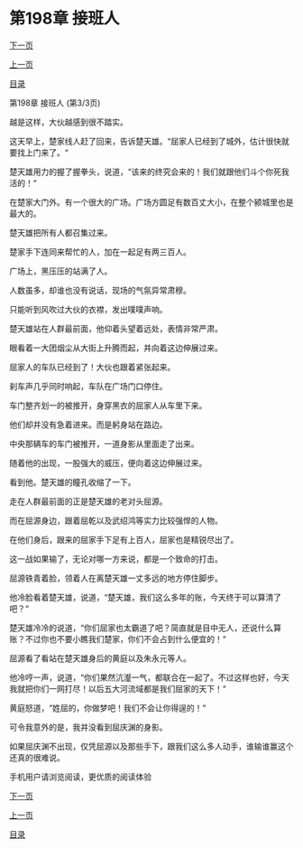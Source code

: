 <h1>第198章   接班人</h1>
            <div><p><a href="./0594_%E7%AC%AC199%E7%AB%A0_%E8%82%86%E6%84%8F%E5%A6%84%E4%B8%BA.md">下一页</a></p><p><a href="./0592_%E7%AC%AC198%E7%AB%A0_%E6%8E%A5%E7%8F%AD%E4%BA%BA.md">上一页</a></p><p><a href="../">目录</a></p></div>
            <div><p>第198章   接班人 (第3/3页)</p><p>越是这样，大伙越感到很不踏实。</p><p>这天早上，楚家线人赶了回来，告诉楚天雄。“屈家人已经到了城外，估计很快就要找上门来了。“</p><p>楚天雄用力的握了握拳头，说道，“该来的终究会来的！我们就跟他们斗个你死我活的！“</p><p>在楚家大门外。有一个很大的广场。广场方圆足有数百丈大小，在整个颍城里也是最大的。</p><p>楚天雄把所有人都召集过来。</p><p>楚家手下连同来帮忙的人，加在一起足有两三百人。</p><p>广场上，黑压压的站满了人。</p><p>人数虽多，却谁也没有说话，现场的气氛异常肃穆。</p><p>只能听到风吹过大伙的衣襟，发出噗噗声响。</p><p>楚天雄站在人群最前面，他仰着头望着远处，表情非常严肃。</p><p>眼看着一大团烟尘从大街上升腾而起，并向着这边伸展过来。</p><p>屈家人的车队已经到了！大伙也跟着紧张起来。</p><p>刹车声几乎同时响起，车队在广场门口停住。</p><p>车门整齐划一的被推开，身穿黑衣的屈家人从车里下来。</p><p>他们却并没有急着进来。而是躬身站在路边。</p><p>中央那辆车的车门被推开，一道身影从里面走了出来。</p><p>随着他的出现，一股强大的威压，便向着这边伸展过来。</p><p>看到他。楚天雄的瞳孔收缩了一下。</p><p>走在人群最前面的正是楚天雄的老对头屈源。</p><p>而在屈源身边，跟着屈乾以及武绍鸿等实力比较强悍的人物。</p><p>在他们身后，跟来的屈家手下足有上百人，屈家也是精锐尽出了。</p><p>这一战如果输了，无论对哪一方来说，都是一个致命的打击。</p><p>屈源铁青着脸，领着人在离楚天雄一丈多远的地方停住脚步。</p><p>他冷脸看着楚天雄，说道，“楚天雄，我们这么多年的账，今天终于可以算清了吧？“</p><p>楚天雄冷冷的说道，“你们屈家也太霸道了吧？简直就是目中无人，还说什么算账？不过你也不要小瞧我们楚家，你们不会占到什么便宜的！“</p><p>屈源看了看站在楚天雄身后的黄庭以及朱永元等人。</p><p>他冷哼一声，说道，“你们果然沆瀣一气，都联合在一起了。不过这样也好，今天我就把你们一网打尽！以后五大河流域都是我们屈家的天下！“</p><p>黄庭怒道，“姓屈的，你做梦吧！我们不会让你得逞的！“</p><p>可令我意外的是，我并没看到屈庆渊的身影。</p><p>如果屈庆渊不出现，仅凭屈源以及那些手下，跟我们这么多人动手，谁输谁赢这个还真的很难说。</p><p>手机用户请浏览阅读，更优质的阅读体验</p></div>
            <div><p><a href="./0594_%E7%AC%AC199%E7%AB%A0_%E8%82%86%E6%84%8F%E5%A6%84%E4%B8%BA.md">下一页</a></p><p><a href="./0592_%E7%AC%AC198%E7%AB%A0_%E6%8E%A5%E7%8F%AD%E4%BA%BA.md">上一页</a></p><p><a href="../">目录</a></p></div>
